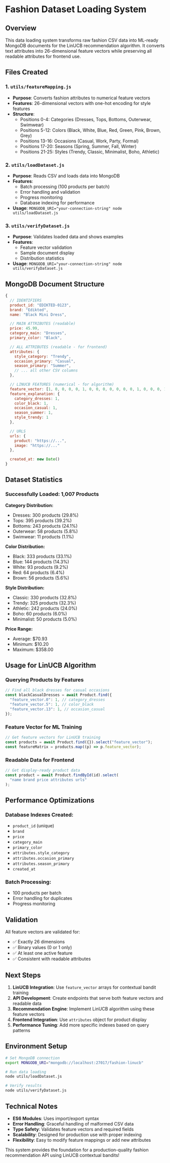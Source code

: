 # Fashion Dataset Loading System

## Overview

This data loading system transforms raw fashion CSV data into ML-ready MongoDB documents for the LinUCB recommendation algorithm. It converts text attributes into 26-dimensional feature vectors while preserving all readable attributes for frontend use.

## Files Created

### 1. `utils/featureMapping.js`

- **Purpose**: Converts fashion attributes to numerical feature vectors
- **Features**: 26-dimensional vectors with one-hot encoding for style features
- **Structure**:
  - Positions 0-4: Categories (Dresses, Tops, Bottoms, Outerwear, Swimwear)
  - Positions 5-12: Colors (Black, White, Blue, Red, Green, Pink, Brown, Grey)
  - Positions 13-16: Occasions (Casual, Work, Party, Formal)
  - Positions 17-20: Seasons (Spring, Summer, Fall, Winter)
  - Positions 21-25: Styles (Trendy, Classic, Minimalist, Boho, Athletic)

### 2. `utils/loadDataset.js`

- **Purpose**: Reads CSV and loads data into MongoDB
- **Features**:
  - Batch processing (100 products per batch)
  - Error handling and validation
  - Progress monitoring
  - Database indexing for performance
- **Usage**: `MONGODB_URI="your-connection-string" node utils/loadDataset.js`

### 3. `utils/verifyDataset.js`

- **Purpose**: Validates loaded data and shows examples
- **Features**:
  - Feature vector validation
  - Sample document display
  - Distribution statistics
- **Usage**: `MONGODB_URI="your-connection-string" node utils/verifyDataset.js`

## MongoDB Document Structure

```javascript
{
  // IDENTIFIERS
  product_id: "EDIKTED-0123",
  brand: "Edikted",
  name: "Black Mini Dress",

  // MAIN ATTRIBUTES (readable)
  price: 45.99,
  category_main: "Dresses",
  primary_color: "Black",

  // ALL ATTRIBUTES (readable - for frontend)
  attributes: {
    style_category: "Trendy",
    occasion_primary: "Casual",
    season_primary: "Summer",
    // ... all other CSV columns
  },

  // LINUCB FEATURES (numerical - for algorithm)
  feature_vector: [1, 0, 0, 0, 0, 1, 0, 0, 0, 0, 0, 0, 0, 1, 0, 0, 0, 1, 0, 0, 0, 1, 0, 0, 0, 0],
  feature_explanation: {
    category_dresses: 1,
    color_black: 1,
    occasion_casual: 1,
    season_summer: 1,
    style_trendy: 1
  },

  // URLS
  urls: {
    product: "https://...",
    image: "https://..."
  },

  created_at: new Date()
}
```

## Dataset Statistics

### Successfully Loaded: 1,007 Products

**Category Distribution:**

- Dresses: 300 products (29.8%)
- Tops: 395 products (39.2%)
- Bottoms: 243 products (24.1%)
- Outerwear: 58 products (5.8%)
- Swimwear: 11 products (1.1%)

**Color Distribution:**

- Black: 333 products (33.1%)
- Blue: 144 products (14.3%)
- White: 93 products (9.2%)
- Red: 64 products (6.4%)
- Brown: 56 products (5.6%)

**Style Distribution:**

- Classic: 330 products (32.8%)
- Trendy: 325 products (32.3%)
- Athletic: 242 products (24.0%)
- Boho: 60 products (6.0%)
- Minimalist: 50 products (5.0%)

**Price Range:**

- Average: $70.93
- Minimum: $10.20
- Maximum: $358.00

## Usage for LinUCB Algorithm

### Querying Products by Features

```javascript
// Find all black dresses for casual occasions
const blackCasualDresses = await Product.find({
  "feature_vector.0": 1, // category_dresses
  "feature_vector.5": 1, // color_black
  "feature_vector.13": 1, // occasion_casual
});
```

### Feature Vector for ML Training

```javascript
// Get feature vectors for LinUCB training
const products = await Product.find({}).select("feature_vector");
const featureMatrix = products.map((p) => p.feature_vector);
```

### Readable Data for Frontend

```javascript
// Get display-ready product data
const product = await Product.findById(id).select(
  "name brand price attributes urls"
);
```

## Performance Optimizations

### Database Indexes Created:

- `product_id` (unique)
- `brand`
- `price`
- `category_main`
- `primary_color`
- `attributes.style_category`
- `attributes.occasion_primary`
- `attributes.season_primary`
- `created_at`

### Batch Processing:

- 100 products per batch
- Error handling for duplicates
- Progress monitoring

## Validation

All feature vectors are validated for:

- ✅ Exactly 26 dimensions
- ✅ Binary values (0 or 1 only)
- ✅ At least one active feature
- ✅ Consistent with readable attributes

## Next Steps

1. **LinUCB Integration**: Use `feature_vector` arrays for contextual bandit training
2. **API Development**: Create endpoints that serve both feature vectors and readable data
3. **Recommendation Engine**: Implement LinUCB algorithm using these feature vectors
4. **Frontend Integration**: Use `attributes` object for product display
5. **Performance Tuning**: Add more specific indexes based on query patterns

## Environment Setup

```bash
# Set MongoDB connection
export MONGODB_URI="mongodb://localhost:27017/fashion-linucb"

# Run data loading
node utils/loadDataset.js

# Verify results
node utils/verifyDataset.js
```

## Technical Notes

- **ES6 Modules**: Uses import/export syntax
- **Error Handling**: Graceful handling of malformed CSV data
- **Type Safety**: Validates feature vectors and required fields
- **Scalability**: Designed for production use with proper indexing
- **Flexibility**: Easy to modify feature mappings or add new attributes

This system provides the foundation for a production-quality fashion recommendation API using LinUCB contextual bandits!
